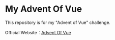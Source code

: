 # My Advent Of Vue

This repository is for my "Advent of Vue" challenge.

Official Website：[Advent Of Vue](https://adventofvue.com/)
